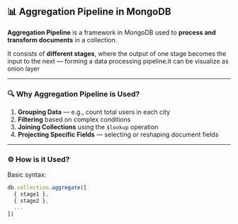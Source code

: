 ## 📊 Aggregation Pipeline in MongoDB

**Aggregation Pipeline** is a framework in MongoDB used to **process and transform documents** in a collection.

It consists of **different stages**, where the output of one stage becomes the input to the next — forming a data processing pipeline.it can be visualize as onion layer

---

### 🔍 Why Aggregation Pipeline is Used?

1. **Grouping Data** — e.g., count total users in each city
2. **Filtering** based on complex conditions
3. **Joining Collections** using the `$lookup` operation
4. **Projecting Specific Fields** — selecting or reshaping document fields

---

### ⚙️ How is it Used?

Basic syntax:

```js
db.collection.aggregate([
  { stage1 },
  { stage2 },
  ...
])


